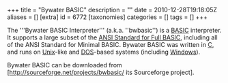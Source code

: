 +++
title = "Bywater BASIC"
description = ""
date = 2010-12-28T19:18:05Z
aliases = []
[extra]
id = 6772
[taxonomies]
categories = []
tags = []
+++


The '''Bywater BASIC Interpreter''' (a.k.a. ''bwbasic'') is a [BASIC](https://rosettacode.org/wiki/BASIC) interpreter. It supports a large subset of the [ANSI Standard for Full BASIC](https://en.wikipedia.org/wiki/BASIC#Standards), including all of the ANSI Standard for Minimal BASIC. Bywater BASIC was written in [C](https://rosettacode.org/wiki/C), and runs on [Unix](https://rosettacode.org/wiki/Unix)-like and [DOS](https://rosettacode.org/wiki/DOS)-based systems (including [Windows](https://rosettacode.org/wiki/Windows)).

Bywater BASIC can be downloaded from [http://sourceforge.net/projects/bwbasic/ its Sourceforge project].

